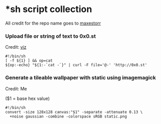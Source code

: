 # *sh script collection

All credit for the repo name goes to [maxestorr](https://github.com/maxestorr)

### Upload file or string of text to 0x0.st

Credit: [viz](https://github.com/vizs)

    #!/bin/sh
    [ -f ${1} ] && op=cat
    ${op:-echo} "${1:-`cat -`}" | curl -F file='@-' 'http://0x0.st'

### Generate a tileable wallpaper with static using imagemagick

Credit: Me

($1 = base hex value)

    #!/bin/sh
    convert -size 128x128 canvas:"$1" -separate -attenuate 0.13 \
      +noise gaussian -combine -colorspace sRGB static.png
